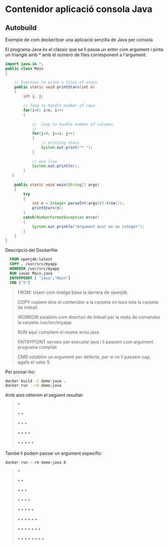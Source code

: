 # Contenidor aplicació consola Java

## Autobuild

Exemple de com dockeritzar una aplicació senzilla de Java per consola

El programa Java és el clàssic que se li passa un enter com argument i pinta un triangle amb * amb el número de files corresponent a l'argument.

```java
import java.io.*;
public class Main 
{

    // Function to print n files of stars
    public static void printStars(int n) 
    { 
        int i, j;
  
        // loop to handle number of rows 
        for(i=0; i<n; i++)
        {
  
            //  loop to handle number of columns
            //
            for(j=0; j<=i; j++)
            { 
                // printing stars 
                System.out.print("* ");
            } 
  
            // end line
            System.out.println(); 
        }
   }
 
    public static void main(String[] args) 
    {
        try
        {
            int n = Integer.parseInt(args[0].trim());
            printStars(n);
        }
        catch(NumberFormatException error)
        {
            System.out.println("Argument must be an integer");
        }
    }
}
```

Descripció del Dockerfile

```Dockerfile
  FROM openjdk:latest
  COPY . /usr/src/myapp
  WORKDIR /usr/src/myapp
  RUN javac Main.java
  ENTRYPOINT [ "java","Main"]
  CMD ["5"]
```

> FROM: Usem com imatge base la darrera de openjdk.
>
> COPY copiem dins el contenidor a la carpeta on toca tota la carpeta de treball.
>
> WORKDIR establim com directori de treball per la resta de comandes la carpeta /usr/src/myapp.
>
> RUN aquí compilem el nostre arxiu java
>
> ENTRYPOINT serveix per executar java i li passem com argument programa compilat
>
> CMD establim un argument per defecte, per si no li passem cap, agafa el valor 5

Per provar-ho:

```bash
docker build -t demo-java .
docker run --rm demo-java
```

Amb això obtenim el següent resultat:

> \*
>
> \* \*
>
> \* \* \*
>
> \* \* \* \*
>
> \* \* \* \* \*

També li podem passar un argument específic:

```
docker run --rm demo-java 8
```

> \*
>
>\* \*
>
> \* \* \*
>
> \* \* \* \*
>
> \* \* \* \* \*
>
> \* \* \* \* \* \*
>
> \* \* \* \* \* \* \*
>
> \* \* \* \* \* \* \* \*

